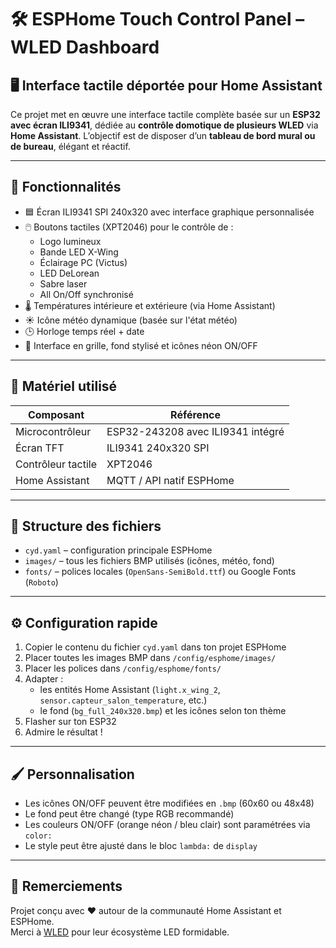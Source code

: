 
# 🛠️ ESPHome Touch Control Panel – WLED Dashboard

## 🖥️ Interface tactile déportée pour Home Assistant

Ce projet met en œuvre une interface tactile complète basée sur un **ESP32 avec écran ILI9341**, dédiée au **contrôle domotique de plusieurs WLED** via **Home Assistant**. L’objectif est de disposer d’un **tableau de bord mural ou de bureau**, élégant et réactif.

---

## 🎯 Fonctionnalités

- 🟦 Écran ILI9341 SPI 240x320 avec interface graphique personnalisée
- 🖱️ Boutons tactiles (XPT2046) pour le contrôle de :
  - Logo lumineux
  - Bande LED X-Wing
  - Éclairage PC (Victus)
  - LED DeLorean
  - Sabre laser
  - All On/Off synchronisé
- 🌡️ Températures intérieure et extérieure (via Home Assistant)
- ☀️ Icône météo dynamique (basée sur l'état météo)
- 🕒 Horloge temps réel + date
- 🎨 Interface en grille, fond stylisé et icônes néon ON/OFF

---

## 🧩 Matériel utilisé

| Composant         | Référence                            |
|-------------------|--------------------------------------|
| Microcontrôleur   | ESP32-243208 avec ILI9341 intégré     |
| Écran TFT         | ILI9341 240x320 SPI                  |
| Contrôleur tactile| XPT2046                              |
| Home Assistant    | MQTT / API natif ESPHome             |

---

## 📁 Structure des fichiers

- `cyd.yaml` – configuration principale ESPHome
- `images/` – tous les fichiers BMP utilisés (icônes, météo, fond)
- `fonts/` – polices locales (`OpenSans-SemiBold.ttf`) ou Google Fonts (`Roboto`)

---

## ⚙️ Configuration rapide

1. Copier le contenu du fichier `cyd.yaml` dans ton projet ESPHome
2. Placer toutes les images BMP dans `/config/esphome/images/`
3. Placer les polices dans `/config/esphome/fonts/`
4. Adapter :
   - les entités Home Assistant (`light.x_wing_2`, `sensor.capteur_salon_temperature`, etc.)
   - le fond (`bg_full_240x320.bmp`) et les icônes selon ton thème
5. Flasher sur ton ESP32
6. Admire le résultat !

---

## 🖌️ Personnalisation

- Les icônes ON/OFF peuvent être modifiées en `.bmp` (60x60 ou 48x48)
- Le fond peut être changé (type RGB recommandé)
- Les couleurs ON/OFF (orange néon / bleu clair) sont paramétrées via `color:`
- Le style peut être ajusté dans le bloc `lambda:` de `display`

---

## 🤝 Remerciements

Projet conçu avec ❤ autour de la communauté Home Assistant et ESPHome.  
Merci à [WLED](https://kno.wled.ge/) pour leur écosystème LED formidable.
